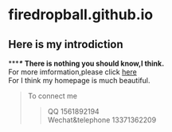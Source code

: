 # firedropball.github.io
## Here is my introdiction
******\****
**There is nothing you should know,I think.**  
For more imformation,please click [here](https://firedropball.github.io)  
For I think my homepage is much beautiful.  
>To connect me  
>>QQ 1561892194  
>>Wechat&telephone 13371362209
